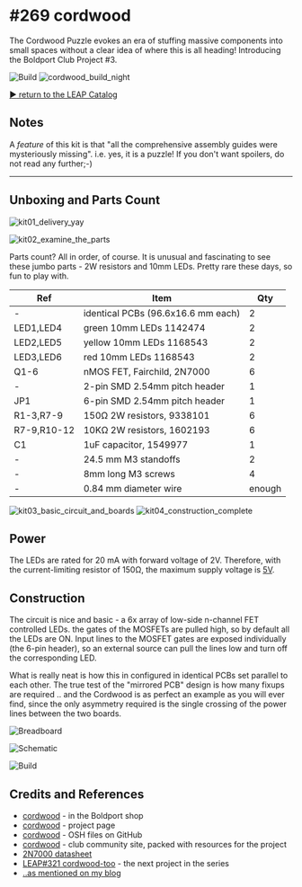# #269 cordwood

The Cordwood Puzzle evokes an era of stuffing massive components into small spaces without a clear idea of where this is all heading! Introducing the Boldport Club Project #3.

![Build](./assets/cordwood_build.jpg?raw=true)
![cordwood_build_night](./assets/cordwood_build_night.jpg?raw=true)


[:arrow_forward: return to the LEAP Catalog](https://leap.tardate.com)

## Notes

A *feature* of this kit is that "all the comprehensive assembly guides were mysteriously missing".
i.e. yes, it is a puzzle! If you don't want spoilers, do not read any further;-)

---

## Unboxing and Parts Count

![kit01_delivery_yay](./assets/kit01_delivery_yay.jpg?raw=true)

![kit02_examine_the_parts](./assets/kit02_examine_the_parts.jpg?raw=true)

Parts count? All in order, of course. It is unusual and fascinating to see these jumbo
parts - 2W resistors and 10mm LEDs. Pretty rare these days, so fun to play with.

| Ref         | Item                               | Qty    |
|-------------|------------------------------------|--------|
| -           | identical PCBs (96.6x16.6 mm each) | 2      |
| LED1,LED4   | green 10mm LEDs 1142474            | 2      |
| LED2,LED5   | yellow 10mm LEDs 1168543           | 2      |
| LED3,LED6   | red 10mm LEDs 1168543              | 2      |
| Q1-6        | nMOS FET, Fairchild, 2N7000        | 6      |
| -           | 2-pin SMD 2.54mm pitch header      | 1      |
| JP1         | 6-pin SMD 2.54mm pitch header      | 1      |
| R1-3,R7-9   | 150Ω 2W resistors, 9338101         | 6      |
| R7-9,R10-12 | 10KΩ 2W resistors, 1602193         | 6      |
| C1          | 1uF capacitor, 1549977             | 1      |
| -           | 24.5 mm M3 standoffs               | 2      |
| -           | 8mm long M3 screws                 | 4      |
| -           | 0.84 mm diameter wire              | enough |

![kit03_basic_circuit_and_boards](./assets/kit03_basic_circuit_and_boards.jpg?raw=true)
![kit04_construction_complete](./assets/kit04_construction_complete.jpg?raw=true)

## Power

The LEDs are rated for 20 mA with forward voltage of 2V.
Therefore, with the current-limiting resistor of 150Ω, the maximum supply voltage is
[5V](http://www.wolframalpha.com/input/?i=2V+%2B+20mA+*+150%CE%A9).

## Construction

The circuit is nice and basic - a 6x array of low-side n-channel FET controlled LEDs.
the gates of the MOSFETs are pulled high, so by default all the LEDs are ON.
Input lines to the MOSFET gates are exposed individually (the 6-pin header),
so an external source can pull the lines low and turn off the corresponding LED.

What is really neat is how this in configured in identical PCBs set parallel to each other.
The true test of the "mirrored PCB" design is how many fixups are required ..
and the Cordwood is as perfect an example as you will ever find,
since the only asymmetry required is the single crossing of the power lines between the two boards.

![Breadboard](./assets/cordwood_bb.jpg?raw=true)

![Schematic](./assets/cordwood_schematic.jpg?raw=true)

![Build](./assets/cordwood_build.jpg?raw=true)

## Credits and References
* [cordwood](http://www.boldport.club/shop/product/259969402) - in the Boldport shop
* [cordwood](https://www.boldport.com/products/cordwood-puzzle-second-edition/) - project page
* [cordwood](https://github.com/boldport/cordwood-2ed) - OSH files on GitHub
* [cordwood](http://community.boldport.club/projects/p03-cordwood/) - club community site, packed with resources for the project
* [2N7000 datasheet](http://www.futurlec.com/Transistors/2N7000.shtml)
* [LEAP#321 cordwood-too](../cordwood-too) - the next project in the series
* [..as mentioned on my blog](https://blog.tardate.com/2017/04/leap269-boldport-cordwood.html)
